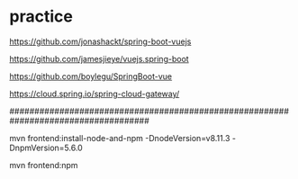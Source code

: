 # practice


https://github.com/jonashackt/spring-boot-vuejs


https://github.com/jamesjieye/vuejs.spring-boot


https://github.com/boylegu/SpringBoot-vue


https://cloud.spring.io/spring-cloud-gateway/


####################################################################################


mvn frontend:install-node-and-npm -DnodeVersion=v8.11.3 -DnpmVersion=5.6.0


mvn frontend:npm






